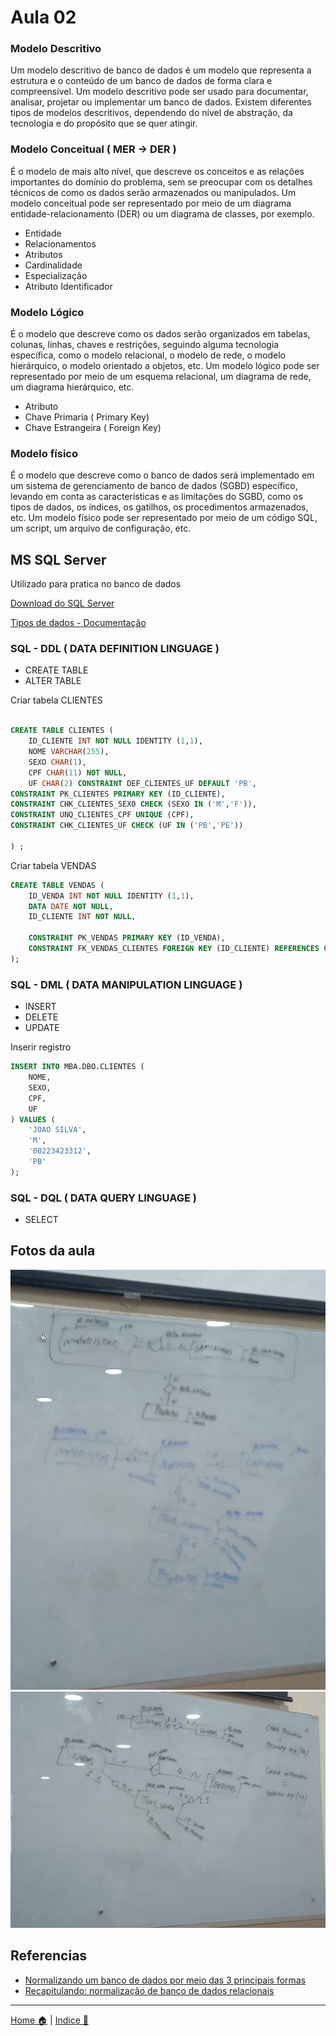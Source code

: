 # Aula 02

### Modelo Descritivo

Um modelo descritivo de banco de dados é um modelo que representa a estrutura e o conteúdo de um banco de dados de forma clara e compreensível. Um modelo descritivo pode ser usado para documentar, analisar, projetar ou implementar um banco de dados. Existem diferentes tipos de modelos descritivos, dependendo do nível de abstração, da tecnologia e do propósito que se quer atingir. 

### Modelo Conceitual ( MER -> DER )

É o modelo de mais alto nível, que descreve os conceitos e as relações importantes do domínio do problema, sem se preocupar com os detalhes técnicos de como os dados serão armazenados ou manipulados. Um modelo conceitual pode ser representado por meio de um diagrama entidade-relacionamento (DER) ou um diagrama de classes, por exemplo.


- Entidade
- Relacionamentos
- Atributos
- Cardinalidade
- Especialização
- Atributo Identificador

### Modelo Lógico

É o modelo que descreve como os dados serão organizados em tabelas, colunas, linhas, chaves e restrições, seguindo alguma tecnologia específica, como o modelo relacional, o modelo de rede, o modelo hierárquico, o modelo orientado a objetos, etc. Um modelo lógico pode ser representado por meio de um esquema relacional, um diagrama de rede, um diagrama hierárquico, etc.

- Atributo
- Chave Primaria ( Primary Key)
- Chave Estrangeira ( Foreign Key)


### Modelo físico

É o modelo que descreve como o banco de dados será implementado em um sistema de gerenciamento de banco de dados (SGBD) específico, levando em conta as características e as limitações do SGBD, como os tipos de dados, os índices, os gatilhos, os procedimentos armazenados, etc. Um modelo físico pode ser representado por meio de um código SQL, um script, um arquivo de configuração, etc.

## MS SQL Server

Utilizado para pratica no banco de dados

[Download do SQL Server](https://www.microsoft.com/pt-br/sql-server/sql-server-downloads)

[Tipos de dados - Documentação](https://learn.microsoft.com/pt-br/sql/t-sql/data-types/data-types-transact-sql?view=sql-server-2017)

### SQL - DDL ( DATA DEFINITION LINGUAGE )


- CREATE TABLE
- ALTER TABLE 

Criar tabela CLIENTES

```sql

CREATE TABLE CLIENTES (
    ID_CLIENTE INT NOT NULL IDENTITY (1,1),
    NOME VARCHAR(255),
    SEXO CHAR(1),
    CPF CHAR(11) NOT NULL,
    UF CHAR(2) CONSTRAINT DEF_CLIENTES_UF DEFAULT 'PB',
CONSTRAINT PK_CLIENTES PRIMARY KEY (ID_CLIENTE),
CONSTRAINT CHK_CLIENTES_SEXO CHECK (SEXO IN ('M','F')),
CONSTRAINT UNQ_CLIENTES_CPF UNIQUE (CPF),
CONSTRAINT CHK_CLIENTES_UF CHECK (UF IN ('PB','PE')) 

) ;

```
Criar tabela VENDAS

```sql
CREATE TABLE VENDAS (
    ID_VENDA INT NOT NULL IDENTITY (1,1),
    DATA DATE NOT NULL,
    ID_CLIENTE INT NOT NULL,

    CONSTRAINT PK_VENDAS PRIMARY KEY (ID_VENDA),
    CONSTRAINT FK_VENDAS_CLIENTES FOREIGN KEY (ID_CLIENTE) REFERENCES CLIENTES (ID_CLIENTE) ON UPDATE CASCADE ON DELETE NO ACTION
);

```

### SQL - DML ( DATA MANIPULATION LINGUAGE )

- INSERT
- DELETE
- UPDATE

Inserir registro

```sql
INSERT INTO MBA.DBO.CLIENTES (
    NOME,
    SEXO,
    CPF,
    UF
) VALUES (
    'JOAO SILVA',
    'M',
    '00223423312',
    'PB'
);
```

### SQL - DQL ( DATA QUERY LINGUAGE )

- SELECT

## Fotos da aula

![](./img/foto_01.jpg)
![](./img/foto_02.jpg)

## Referencias

- [Normalizando um banco de dados por meio das 3 principais formas](https://spaceprogrammer.com/bd/normalizando-um-banco-de-dados-por-meio-das-3-principais-formas/)
- [Recapitulando: normalização de banco de dados relacionais](http://www.dsc.ufcg.edu.br/~pet/jornal/maio2011/materias/recapitulando.html)
-------------

[Home 🏠](../README.md) | [Indice 📇](README.md)
